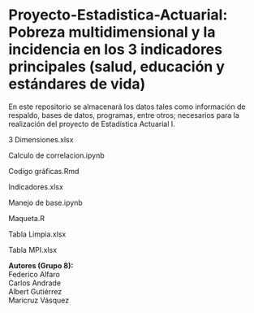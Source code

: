 # Proyecto-Estadistica-Actuarial: Pobreza multidimensional y la incidencia en los 3 indicadores principales (salud, educación y estándares de vida)
En este repositorio se almacenará los datos tales como información de respaldo, bases de datos, programas, entre otros; necesarios para la realización del proyecto de Estadística Actuarial I.  

3 Dimensiones.xlsx  

Calculo de correlacion.ipynb  

Codigo gráficas.Rmd  

Indicadores.xlsx  

Manejo de base.ipynb  

Maqueta.R  

Tabla Limpia.xlsx  

Tabla MPI.xlsx  


**Autores (Grupo 8):**  
Federico Alfaro  
Carlos Andrade  
Albert Gutiérrez  
Maricruz Vásquez  
